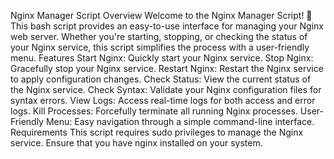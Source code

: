Nginx Manager Script
Overview
Welcome to the Nginx Manager Script! 🎉 This bash script provides an easy-to-use interface for managing your Nginx web server. Whether you're starting, stopping, or checking the status of your Nginx service, this script simplifies the process with a user-friendly menu.
Features
Start Nginx: Quickly start your Nginx service.
Stop Nginx: Gracefully stop your Nginx service.
Restart Nginx: Restart the Nginx service to apply configuration changes.
Check Status: View the current status of the Nginx service.
Check Syntax: Validate your Nginx configuration files for syntax errors.
View Logs: Access real-time logs for both access and error logs.
Kill Processes: Forcefully terminate all running Nginx processes.
User-Friendly Menu: Easy navigation through a simple command-line interface.
Requirements
This script requires sudo privileges to manage the Nginx service.
Ensure that you have nginx installed on your system.
